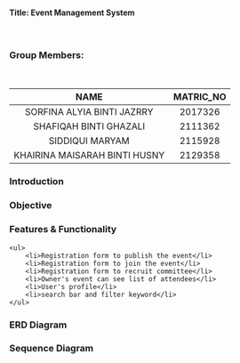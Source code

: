<h4>Title: Event Management System</h4>
<br>
<h3>Group Members:</h3>
<br>

| NAME                           | MATRIC_NO |
|:------------------------------:|:---------:|
| SORFINA ALYIA BINTI JAZRRY     | 2017326   |
| SHAFIQAH BINTI GHAZALI         | 2111362   |
| SIDDIQUI MARYAM                | 2115928   |
| KHAIRINA MAISARAH BINTI HUSNY  | 2129358   |

<h3>Introduction</h3>

<h3>Objective</h3>

<h3>Features & Functionality</h3>

    <ul>
        <li>Registration form to publish the event</li>
        <li>Registration form to join the event</li>
        <li>Registration form to recruit committee</li>
        <li>Owner's event can see list of attendees</li>
        <li>User's profile</li>
        <li>search bar and filter keyword</li>
    </ul>

<h3>ERD Diagram</h3>

<h3>Sequence Diagram</h3>
